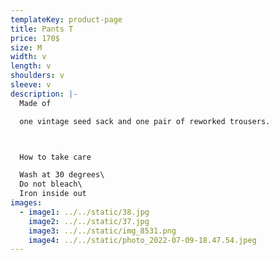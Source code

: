 ```yaml
---
templateKey: product-page
title: Pants T
price: 170$
size: M
width: v
length: v
shoulders: v
sleeve: v
description: |-
  Made of

  one vintage seed sack and one pair of reworked trousers.



  How to take care

  Wash at 30 degrees\
  Do not bleach\
  Iron inside out
images:
  - image1: ../../static/38.jpg
    image2: ../../static/37.jpg
    image3: ../../static/img_8531.png
    image4: ../../static/photo_2022-07-09-18.47.54.jpeg
---
```

